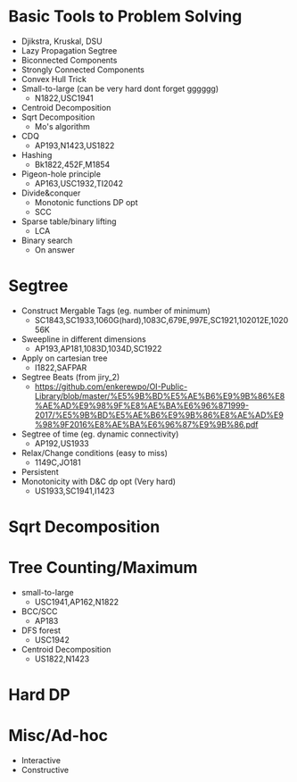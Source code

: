 # Basic Tools to Problem Solving
 * Djikstra, Kruskal, DSU
 * Lazy Propagation Segtree
 * Biconnected Components
 * Strongly Connected Components
 * Convex Hull Trick
 * Small-to-large (can be very hard dont forget gggggg)
   * N1822,USC1941
 * Centroid Decomposition
 * Sqrt Decomposition
   * Mo's algorithm
 * CDQ
   * AP193,N1423,US1822
 * Hashing
   * Bk1822,452F,M1854
 * Pigeon-hole principle
   * AP163,USC1932,TI2042
 * Divide&conquer
   * Monotonic functions DP opt
   * SCC
 * Sparse table/binary lifting
   * LCA
 * Binary search
   * On answer
 
# Segtree
* Construct Mergable Tags (eg. number of minimum)
  * SC1843,SC1933,1060G(hard),1083C,679E,997E,SC1921,102012E,102056K
* Sweepline in different dimensions
  * AP193,AP181,1083D,1034D,SC1922
* Apply on cartesian tree
  * I1822,SAFPAR
* Segtree Beats (from jiry_2)
  * https://github.com/enkerewpo/OI-Public-Library/blob/master/%E5%9B%BD%E5%AE%B6%E9%9B%86%E8%AE%AD%E9%98%9F%E8%AE%BA%E6%96%871999-2017/%E5%9B%BD%E5%AE%B6%E9%9B%86%E8%AE%AD%E9%98%9F2016%E8%AE%BA%E6%96%87%E9%9B%86.pdf
* Segtree of time (eg. dynamic connectivity)
  * AP192,US1933
* Relax/Change conditions (easy to miss)
  * 1149C,JO181
* Persistent
* Monotonicity with D&C dp opt (Very hard)
  * US1933,SC1941,I1423
  
# Sqrt Decomposition

# Tree Counting/Maximum
* small-to-large
  * USC1941,AP162,N1822
* BCC/SCC
  * AP183
* DFS forest
  * USC1942
* Centroid Decomposition
  * US1822,N1423
# Hard DP

# Misc/Ad-hoc
* Interactive
* Constructive
